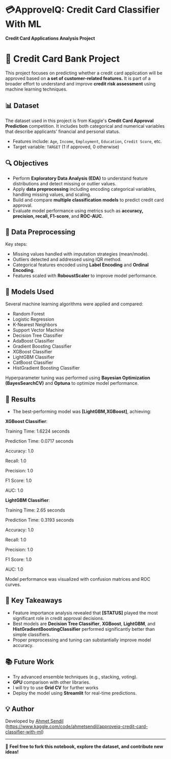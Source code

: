 # 💳ApproveIQ: Credit Card Classifier With ML 
**Credit Card Applications Analysis Project**
# 🏦 Credit Card Bank Project

This project focuses on predicting whether a credit card application will be approved based on **a set of customer-related features.** It is part of a broader effort to understand and improve **credit risk assessment** using machine learning techniques.

## 📊 Dataset

The dataset used in this project is from Kaggle's **Credit Card Approval Prediction** competition. It includes both categorical and numerical variables that describe applicants' financial and personal status.

- Features include: `Age`, `Income`, `Employment`, `Education`, `Credit Score`, etc.
- Target variable: `TARGET` (1 if approved, 0 otherwise)

## 🔍 Objectives

- Perform **Exploratory Data Analysis (EDA)** to understand feature distributions and detect missing or outlier values.
- Apply **data preprocessing** including encoding categorical variables, handling missing values, and scaling.
- Build and compare **multiple classification models** to predict credit card approval.
- Evaluate model performance using metrics such as **accuracy, precision, recall, F1-score**, and **ROC-AUC**.

## 🧹 Data Preprocessing

Key steps:
- Missing values handled with imputation strategies (mean/mode).
- Outliers detected and addressed using IQR method.
- Categorical features encoded using **Label Encoding** and **Ordinal Encoding**.
- Features scaled with **RoboustScaler** to improve model performance.

## 🧠 Models Used

Several machine learning algorithms were applied and compared:
- Random Forest
- Logistic Regression
- K-Nearest Neighbors
- Support Vector Machine
- Decision Tree Classifier
- AdaBoost Classifier
- Gradient Boosting Classifier
- XGBoost Classifier
- LightGBM Classifier
- CatBoost Classifier
- HistGradient Boosting Classifier

Hyperparameter tuning was performed using **Bayesian Optimization (BayesSearchCV)** and **Optuna** to optimize model performance.

## 🏁 Results

- The best-performing model was **[LightGBM,XGBoost]**, achieving:

**XGBoost Classifier**:
  
Training Time: 1.6224 seconds

Prediction Time: 0.0717 seconds

Accuracy: 1.0

Recall: 1.0

Precision: 1.0

F1 Score: 1.0

AUC: 1.0

**LightGBM Classifier**:

Training Time: 2.65 seconds

Prediction Time: 0.3193 seconds

Accuracy: 1.0

Recall: 1.0

Precision: 1.0

F1 Score: 1.0

AUC: 1.0

Model performance was visualized with confusion matrices and ROC curves.

## 📌 Key Takeaways

- Feature importance analysis revealed that **[STATUS]** played the most significant role in credit approval decisions.
- Best models are  **Decision Tree Classifier**, **XGBoost**,  **LightGBM**, and **HistGradientBoostingClassifier** performed significantly better than simple classifiers.
- Proper preprocessing and tuning can substantially improve model accuracy.

## 📚 Future Work

- Try advanced ensemble techniques (e.g., stacking, voting).
- **GPU** comparison with other libraries.
- I will try to use **Grid CV** for further works 
- Deploy the model using **Streamlit** for real-time predictions.

## 💡 Author

Developed by [Ahmet Şendil](https://www.kaggle.com/ahmetsendil) (https://www.kaggle.com/code/ahmetsendil/approveiq-credit-card-classifier-with-ml)

---

📌 **Feel free to fork this notebook, explore the dataset, and contribute new ideas!**
